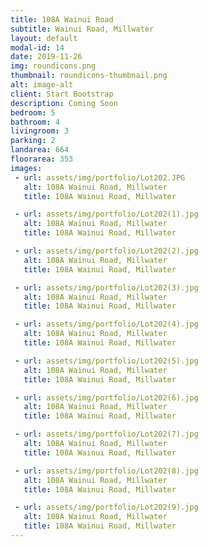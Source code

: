 ```yaml
---
title: 108A Wainui Road
subtitle: Wainui Road, Millwater
layout: default
modal-id: 14
date: 2019-11-26
img: roundicons.png
thumbnail: roundicons-thumbnail.png
alt: image-alt
client: Start Bootstrap
description: Coming Soon
bedroom: 5
bathroom: 4
livingroom: 3
parking: 2
landarea: 664
floorarea: 353
images:
 - url: assets/img/portfolio/Lot202.JPG
   alt: 108A Wainui Road, Millwater
   title: 108A Wainui Road, Millwater

 - url: assets/img/portfolio/Lot202(1).jpg
   alt: 108A Wainui Road, Millwater
   title: 108A Wainui Road, Millwater

 - url: assets/img/portfolio/Lot202(2).jpg
   alt: 108A Wainui Road, Millwater
   title: 108A Wainui Road, Millwater

 - url: assets/img/portfolio/Lot202(3).jpg
   alt: 108A Wainui Road, Millwater
   title: 108A Wainui Road, Millwater

 - url: assets/img/portfolio/Lot202(4).jpg
   alt: 108A Wainui Road, Millwater
   title: 108A Wainui Road, Millwater

 - url: assets/img/portfolio/Lot202(5).jpg
   alt: 108A Wainui Road, Millwater
   title: 108A Wainui Road, Millwater

 - url: assets/img/portfolio/Lot202(6).jpg
   alt: 108A Wainui Road, Millwater
   title: 108A Wainui Road, Millwater

 - url: assets/img/portfolio/Lot202(7).jpg
   alt: 108A Wainui Road, Millwater
   title: 108A Wainui Road, Millwater

 - url: assets/img/portfolio/Lot202(8).jpg
   alt: 108A Wainui Road, Millwater
   title: 108A Wainui Road, Millwater

 - url: assets/img/portfolio/Lot202(9).jpg
   alt: 108A Wainui Road, Millwater
   title: 108A Wainui Road, Millwater
---
```

